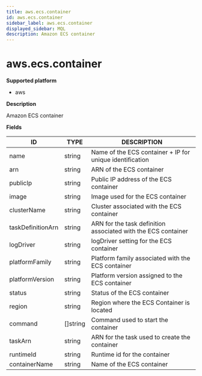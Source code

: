 ```yaml
---
title: aws.ecs.container
id: aws.ecs.container
sidebar_label: aws.ecs.container
displayed_sidebar: MQL
description: Amazon ECS container
---
```


# aws.ecs.container

**Supported platform**

- aws

**Description**

Amazon ECS container

**Fields**

| ID                | TYPE             | DESCRIPTION                                                   |
| ----------------- | ---------------- | ------------------------------------------------------------- |
| name              | string           | Name of the ECS container + IP for unique identification      |
| arn               | string           | ARN of the ECS container                                      |
| publicIp          | string           | Public IP address of the ECS container                        |
| image             | string           | Image used for the ECS container                              |
| clusterName       | string           | Cluster associated with the ECS container                     |
| taskDefinitionArn | string           | ARN for the task definition associated with the ECS container |
| logDriver         | string           | logDriver setting for the ECS container                       |
| platformFamily    | string           | Platform family associated with the ECS container             |
| platformVersion   | string           | Platform version assigned to the ECS container                |
| status            | string           | Status of the ECS container                                   |
| region            | string           | Region where the ECS Container is located                     |
| command           | &#91;&#93;string | Command used to start the container                           |
| taskArn           | string           | ARN for the task used to create the container                 |
| runtimeId         | string           | Runtime id for the container                                  |
| containerName     | string           | Name of the ECS container                                     |
